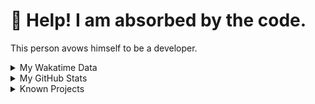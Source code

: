 # 🥺 Help! I am absorbed by the code. 

This person avows himself to be a developer.

<details>

<summary>My Wakatime Data</summary>

<!--START_SECTION:waka-->
![Lines of code](https://img.shields.io/badge/From%20Hello%20World%20I%27ve%20Written-8.8%20million%20lines%20of%20code-blue)

**🐱 My GitHub Data** 

> 📦 743.8 kB Used in GitHub's Storage 
 > 
> 🏆 1,653 Contributions in the Year 2023
 > 
> 🚫 Not Opted to Hire
 > 
> 📜 87 Public Repositories 
 > 
> 🔑 25 Private Repositories 
 > 
**I'm an Early 🐤** 

```text
🌞 Morning                1779 commits        ██████░░░░░░░░░░░░░░░░░░░   24.64 % 
🌆 Daytime                2951 commits        ██████████░░░░░░░░░░░░░░░   40.88 % 
🌃 Evening                2419 commits        ████████░░░░░░░░░░░░░░░░░   33.51 % 
🌙 Night                  70 commits          ░░░░░░░░░░░░░░░░░░░░░░░░░   00.97 % 
```
📅 **I'm Most Productive on Wednesday** 

```text
Monday                   830 commits         ███░░░░░░░░░░░░░░░░░░░░░░   11.50 % 
Tuesday                  1220 commits        ████░░░░░░░░░░░░░░░░░░░░░   16.90 % 
Wednesday                1299 commits        ████░░░░░░░░░░░░░░░░░░░░░   17.99 % 
Thursday                 1004 commits        ███░░░░░░░░░░░░░░░░░░░░░░   13.91 % 
Friday                   1078 commits        ████░░░░░░░░░░░░░░░░░░░░░   14.93 % 
Saturday                 963 commits         ███░░░░░░░░░░░░░░░░░░░░░░   13.34 % 
Sunday                   825 commits         ███░░░░░░░░░░░░░░░░░░░░░░   11.43 % 
```


**I Mostly Code in Go** 

```text
Go                       32 repos            ████████░░░░░░░░░░░░░░░░░   32.99 % 
Python                   21 repos            █████░░░░░░░░░░░░░░░░░░░░   21.65 % 
TeX                      6 repos             ██░░░░░░░░░░░░░░░░░░░░░░░   06.19 % 
Swift                    3 repos             █░░░░░░░░░░░░░░░░░░░░░░░░   03.09 % 
Rust                     2 repos             █░░░░░░░░░░░░░░░░░░░░░░░░   02.06 % 
```




 Last Updated on 21/12/2023 01:15:22 UTC
<!--END_SECTION:waka-->

</details>

<details>
 
 <summary>My GitHub Stats</summary>

[![CDFMLR's github stats](https://github-readme-stats.vercel.app/api?username=cdfmlr&count_private=true&show_icons=true)](https://github.com/anuraghazra/github-readme-stats)
 
</details>

<details>

<summary>Known Projects</summary>

[![Star History Chart](https://api.star-history.com/svg?repos=cdfmlr/pyflowchart,cdfmlr/muvtuber,cdfmlr/crud,cdfmlr/murecom-verse-1,cdfmlr/murecom-intro&type=Date)](https://star-history.com/#cdfmlr/pyflowchart&cdfmlr/muvtuber&cdfmlr/crud&cdfmlr/murecom-verse-1&cdfmlr/murecom-intro&Date)

 </details>
